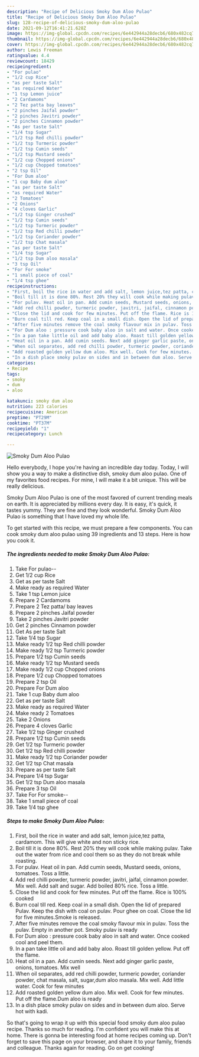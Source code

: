 ```yaml
---
description: "Recipe of Delicious Smoky Dum Aloo Pulao"
title: "Recipe of Delicious Smoky Dum Aloo Pulao"
slug: 128-recipe-of-delicious-smoky-dum-aloo-pulao
date: 2021-09-12T16:41:21.628Z
image: https://img-global.cpcdn.com/recipes/6e442944a28decb6/680x482cq70/smoky-dum-aloo-pulao-recipe-main-photo.jpg
thumbnail: https://img-global.cpcdn.com/recipes/6e442944a28decb6/680x482cq70/smoky-dum-aloo-pulao-recipe-main-photo.jpg
cover: https://img-global.cpcdn.com/recipes/6e442944a28decb6/680x482cq70/smoky-dum-aloo-pulao-recipe-main-photo.jpg
author: Lewis Freeman
ratingvalue: 4.4
reviewcount: 18429
recipeingredient:
- "For pulao"
- "1/2 cup Rice"
- "as per taste Salt"
- "as required Water"
- "1 tsp Lemon juice"
- "2 Cardamoms"
- "2 Tez patta bay leaves"
- "2 pinches Jaifal powder"
- "2 pinches Javitri powder"
- "2 pinches Cinnamon powder"
- "As per taste Salt"
- "1/4 tsp Sugar"
- "1/2 tsp Red chilli powder"
- "1/2 tsp Turmeric powder"
- "1/2 tsp Cumin seeds"
- "1/2 tsp Mustard seeds"
- "1/2 cup Chopped onions"
- "1/2 cup Chopped tomatoes"
- "2 tsp Oil"
- "For Dum aloo"
- "1 cup Baby dum aloo"
- "as per taste Salt"
- "as required Water"
- "2 Tomatoes"
- "2 Onions"
- "4 cloves Garlic"
- "1/2 tsp Ginger crushed"
- "1/2 tsp Cumin seeds"
- "1/2 tsp Turmeric powder"
- "1/2 tsp Red chilli powder"
- "1/2 tsp Coriander powder"
- "1/2 tsp Chat masala"
- "as per taste Salt"
- "1/4 tsp Sugar"
- "1/2 tsp Dum aloo masala"
- "3 tsp Oil"
- "For For smoke"
- "1 small piece of coal"
- "1/4 tsp ghee"
recipeinstructions:
- "First, boil the rice in water and add salt, lemon juice,tez patta, cardamom. This will give white and non sticky rice."
- "Boil till it is done 80%. Rest 20% they will cook while making pulav. Take out the water from rice and cool them so as they do not break while roasting."
- "For pulav. Heat oil in pan. Add cumin seeds, Mustard seeds, onions, tomatoes. Toss a little."
- "Add red chilli powder, turmeric powder, javitri, jaifal, cinnamon powder. Mix well. Add salt and sugar. Add boiled 80% rice. Toss a little."
- "Close the lid and cook for few minutes. Put off the flame. Rice is 100% cooked"
- "Burn coal till red. Keep coal in a small dish. Open the lid of prepared Pulav. Keep the dish with coal on pulav. Pour ghee on coal. Close the lid for five minutes.Smoke is released."
- "After five minutes remove the coal smoky flavour mix in pulav. Toss the pulav. Empty in another pot. Smoky pulav is ready"
- "For Dum aloo : pressure cook baby aloo in salt and water. Once cooked cool and peel them."
- "In a pan take little oil and add baby aloo. Roast till golden yellow. Put off the flame."
- "Heat oil in a pan. Add cumin seeds. Next add ginger garlic paste, onions, tomatoes. Mix well"
- "When oil separates, add red chilli powder, turmeric powder, coriander powder, chat masala, salt, sugar,dum aloo masala. Mix well. Add little water. Cook for few minutes"
- "Add roasted golden yellow dum aloo. Mix well. Cook for few minutes. Put off the flame.Dum aloo is ready"
- "In a dish place smoky pulav on sides and in between dum aloo. Serve hot with kadi."
categories:
- Recipe
tags:
- smoky
- dum
- aloo

katakunci: smoky dum aloo 
nutrition: 223 calories
recipecuisine: American
preptime: "PT29M"
cooktime: "PT37M"
recipeyield: "1"
recipecategory: Lunch

---
```



![Smoky Dum Aloo Pulao](https://img-global.cpcdn.com/recipes/6e442944a28decb6/680x482cq70/smoky-dum-aloo-pulao-recipe-main-photo.jpg)

Hello everybody, I hope you're having an incredible day today. Today, I will show you a way to make a distinctive dish, smoky dum aloo pulao. One of my favorites food recipes. For mine, I will make it a bit unique. This will be really delicious.

Smoky Dum Aloo Pulao is one of the most favored of current trending meals on earth. It is appreciated by millions every day. It is easy, it's quick, it tastes yummy. They are fine and they look wonderful. Smoky Dum Aloo Pulao is something that I have loved my whole life.




To get started with this recipe, we must prepare a few components. You can cook smoky dum aloo pulao using 39 ingredients and 13 steps. Here is how you cook it.

<!--inarticleads1-->

##### The ingredients needed to make Smoky Dum Aloo Pulao:

1. Take For pulao--
1. Get 1/2 cup Rice
1. Get as per taste Salt
1. Make ready as required Water
1. Take 1 tsp Lemon juice
1. Prepare 2 Cardamoms
1. Prepare 2 Tez patta/ bay leaves
1. Prepare 2 pinches Jaifal powder
1. Take 2 pinches Javitri powder
1. Get 2 pinches Cinnamon powder
1. Get As per taste Salt
1. Take 1/4 tsp Sugar
1. Make ready 1/2 tsp Red chilli powder
1. Make ready 1/2 tsp Turmeric powder
1. Prepare 1/2 tsp Cumin seeds
1. Make ready 1/2 tsp Mustard seeds
1. Make ready 1/2 cup Chopped onions
1. Prepare 1/2 cup Chopped tomatoes
1. Prepare 2 tsp Oil
1. Prepare For Dum aloo
1. Take 1 cup Baby dum aloo
1. Get as per taste Salt
1. Make ready as required Water
1. Make ready 2 Tomatoes
1. Take 2 Onions
1. Prepare 4 cloves Garlic
1. Take 1/2 tsp Ginger crushed
1. Prepare 1/2 tsp Cumin seeds
1. Get 1/2 tsp Turmeric powder
1. Get 1/2 tsp Red chilli powder
1. Make ready 1/2 tsp Coriander powder
1. Get 1/2 tsp Chat masala
1. Prepare as per taste Salt
1. Prepare 1/4 tsp Sugar
1. Get 1/2 tsp Dum aloo masala
1. Prepare 3 tsp Oil
1. Take For For smoke--
1. Take 1 small piece of coal
1. Take 1/4 tsp ghee




<!--inarticleads2-->

##### Steps to make Smoky Dum Aloo Pulao:

1. First, boil the rice in water and add salt, lemon juice,tez patta, cardamom. This will give white and non sticky rice.
1. Boil till it is done 80%. Rest 20% they will cook while making pulav. Take out the water from rice and cool them so as they do not break while roasting.
1. For pulav. Heat oil in pan. Add cumin seeds, Mustard seeds, onions, tomatoes. Toss a little.
1. Add red chilli powder, turmeric powder, javitri, jaifal, cinnamon powder. Mix well. Add salt and sugar. Add boiled 80% rice. Toss a little.
1. Close the lid and cook for few minutes. Put off the flame. Rice is 100% cooked
1. Burn coal till red. Keep coal in a small dish. Open the lid of prepared Pulav. Keep the dish with coal on pulav. Pour ghee on coal. Close the lid for five minutes.Smoke is released.
1. After five minutes remove the coal smoky flavour mix in pulav. Toss the pulav. Empty in another pot. Smoky pulav is ready
1. For Dum aloo : pressure cook baby aloo in salt and water. Once cooked cool and peel them.
1. In a pan take little oil and add baby aloo. Roast till golden yellow. Put off the flame.
1. Heat oil in a pan. Add cumin seeds. Next add ginger garlic paste, onions, tomatoes. Mix well
1. When oil separates, add red chilli powder, turmeric powder, coriander powder, chat masala, salt, sugar,dum aloo masala. Mix well. Add little water. Cook for few minutes
1. Add roasted golden yellow dum aloo. Mix well. Cook for few minutes. Put off the flame.Dum aloo is ready
1. In a dish place smoky pulav on sides and in between dum aloo. Serve hot with kadi.




So that's going to wrap it up with this special food smoky dum aloo pulao recipe. Thanks so much for reading. I'm confident you will make this at home. There is gonna be interesting food at home recipes coming up. Don't forget to save this page on your browser, and share it to your family, friends and colleague. Thanks again for reading. Go on get cooking!
